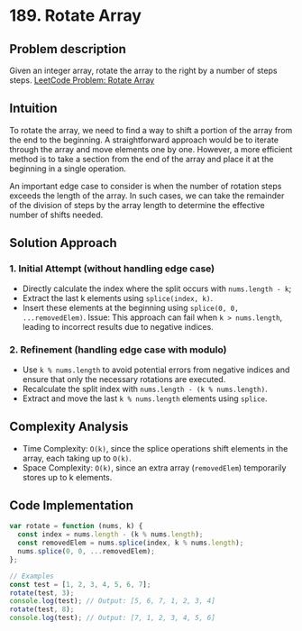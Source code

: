 # 189. Rotate Array

## Problem description

Given an integer array, rotate the array to the right by a number of steps steps.
[LeetCode Problem: Rotate Array](https://leetcode.com/problems/rotate-array/description/)

## Intuition

To rotate the array, we need to find a way to shift a portion of the array from the end to the beginning. A straightforward approach would be to iterate through the array and move elements one by one. However, a more efficient method is to take a section from the end of the array and place it at the beginning in a single operation.

An important edge case to consider is when the number of rotation steps exceeds the length of the array. In such cases, we can take the remainder of the division of steps by the array length to determine the effective number of shifts needed.

## Solution Approach

### 1. Initial Attempt (without handling edge case)

- Directly calculate the index where the split occurs with `nums.length - k`;
- Extract the last k elements using `splice(index, k)`.
- Insert these elements at the beginning using `splice(0, 0, ...removedElem)`.
  Issue: This approach can fail when `k > nums.length`, leading to incorrect results due to negative indices.

### 2. Refinement (handling edge case with modulo)

- Use `k % nums.length` to avoid potential errors from negative indices and ensure that only the necessary rotations are executed.
- Recalculate the split index with `nums.length - (k % nums.length)`.
- Extract and move the last `k % nums.length` elements using `splice`.

## Complexity Analysis

- Time Complexity: `O(k)`, since the splice operations shift elements in the array, each taking up to `O(k)`.
- Space Complexity: `O(k)`, since an extra array (`removedElem`) temporarily stores up to k elements.

## Code Implementation

```javascript
var rotate = function (nums, k) {
  const index = nums.length - (k % nums.length);
  const removedElem = nums.splice(index, k % nums.length);
  nums.splice(0, 0, ...removedElem);
};

// Examples
const test = [1, 2, 3, 4, 5, 6, 7];
rotate(test, 3);
console.log(test); // Output: [5, 6, 7, 1, 2, 3, 4]
rotate(test, 8);
console.log(test); // Output: [7, 1, 2, 3, 4, 5, 6]
```

